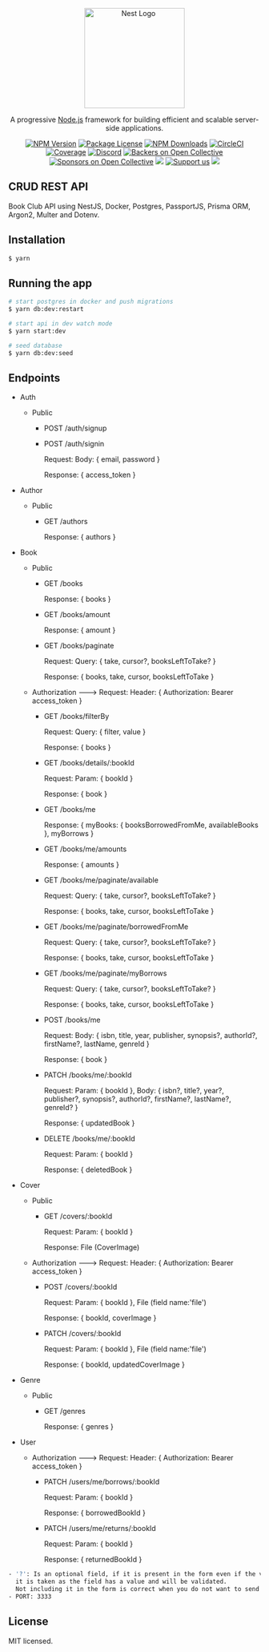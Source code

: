 <p align="center">
  <a href="http://nestjs.com/" target="blank"><img src="https://nestjs.com/img/logo-small.svg" width="200" alt="Nest Logo" /></a>
</p>

[circleci-image]: https://img.shields.io/circleci/build/github/nestjs/nest/master?token=abc123def456
[circleci-url]: https://circleci.com/gh/nestjs/nest

  <p align="center">A progressive <a href="http://nodejs.org" target="_blank">Node.js</a> framework for building efficient and scalable server-side applications.</p>
    <p align="center">
<a href="https://www.npmjs.com/~nestjscore" target="_blank"><img src="https://img.shields.io/npm/v/@nestjs/core.svg" alt="NPM Version" /></a>
<a href="https://www.npmjs.com/~nestjscore" target="_blank"><img src="https://img.shields.io/npm/l/@nestjs/core.svg" alt="Package License" /></a>
<a href="https://www.npmjs.com/~nestjscore" target="_blank"><img src="https://img.shields.io/npm/dm/@nestjs/common.svg" alt="NPM Downloads" /></a>
<a href="https://circleci.com/gh/nestjs/nest" target="_blank"><img src="https://img.shields.io/circleci/build/github/nestjs/nest/master" alt="CircleCI" /></a>
<a href="https://coveralls.io/github/nestjs/nest?branch=master" target="_blank"><img src="https://coveralls.io/repos/github/nestjs/nest/badge.svg?branch=master#9" alt="Coverage" /></a>
<a href="https://discord.gg/G7Qnnhy" target="_blank"><img src="https://img.shields.io/badge/discord-online-brightgreen.svg" alt="Discord"/></a>
<a href="https://opencollective.com/nest#backer" target="_blank"><img src="https://opencollective.com/nest/backers/badge.svg" alt="Backers on Open Collective" /></a>
<a href="https://opencollective.com/nest#sponsor" target="_blank"><img src="https://opencollective.com/nest/sponsors/badge.svg" alt="Sponsors on Open Collective" /></a>
  <a href="https://paypal.me/kamilmysliwiec" target="_blank"><img src="https://img.shields.io/badge/Donate-PayPal-ff3f59.svg"/></a>
    <a href="https://opencollective.com/nest#sponsor"  target="_blank"><img src="https://img.shields.io/badge/Support%20us-Open%20Collective-41B883.svg" alt="Support us"></a>
  <a href="https://twitter.com/nestframework" target="_blank"><img src="https://img.shields.io/twitter/follow/nestframework.svg?style=social&label=Follow"></a>
</p>
  <!--[![Backers on Open Collective](https://opencollective.com/nest/backers/badge.svg)](https://opencollective.com/nest#backer)
  [![Sponsors on Open Collective](https://opencollective.com/nest/sponsors/badge.svg)](https://opencollective.com/nest#sponsor)-->

## CRUD REST API

Book Club API using NestJS, Docker, Postgres, PassportJS, Prisma ORM, Argon2, Multer and Dotenv.

## Installation

```bash
$ yarn
```

## Running the app

```bash
# start postgres in docker and push migrations
$ yarn db:dev:restart

# start api in dev watch mode
$ yarn start:dev

# seed database
$ yarn db:dev:seed
```

## Endpoints

- Auth

  - Public
  
    - POST /auth/signup

    - POST /auth/signin
    
      Request: Body: { email, password }
      
      Response: { access_token }

- Author

  - Public
  
    - GET /authors
    
      Response: { authors }

- Book

  - Public
  
    - GET /books
    
      Response: { books }

    - GET /books/amount 
    
      Response: { amount }

    - GET /books/paginate
    
      Request: Query: { take, cursor?, booksLeftToTake? }
      
      Response: { books, take, cursor, booksLeftToTake }

  - Authorization ---> Request: Header: { Authorization: Bearer access_token }

    - GET /books/filterBy
    
      Request: Query: { filter, value }
      
      Response: { books }

    - GET /books/details/:bookId
    
      Request: Param: { bookId }
      
      Response: { book }

    - GET /books/me
    
      Response: { myBooks: { booksBorrowedFromMe, availableBooks }, myBorrows }

    - GET /books/me/amounts
    
      Response: { amounts }

    - GET /books/me/paginate/available
    
      Request: Query: { take, cursor?, booksLeftToTake? }
      
      Response: { books, take, cursor, booksLeftToTake }

    - GET /books/me/paginate/borrowedFromMe
    
      Request: Query: { take, cursor?, booksLeftToTake? }
      
      Response: { books, take, cursor, booksLeftToTake }

    - GET /books/me/paginate/myBorrows
    
      Request: Query: { take, cursor?, booksLeftToTake? }
      
      Response: { books, take, cursor, booksLeftToTake }

    - POST /books/me
    
      Request: Body: { isbn, title, year, publisher, synopsis?, authorId?, firstName?, lastName, genreId }
      
      Response: { book }

    - PATCH /books/me/:bookId
    
      Request: Param: { bookId }, Body: { isbn?, title?, year?, publisher?, synopsis?, authorId?, firstName?, lastName?, genreId? }
      
      Response: { updatedBook }

    - DELETE /books/me/:bookId
    
      Request: Param: { bookId }
      
      Response: { deletedBook }

- Cover

  - Public

    - GET /covers/:bookId
    
      Request: Param: { bookId }
      
      Response: File (CoverImage)

  - Authorization ---> Request: Header: { Authorization: Bearer access_token }

    - POST /covers/:bookId
    
      Request: Param: { bookId }, File (field name:'file')
      
      Response: { bookId, coverImage }

    - PATCH /covers/:bookId
    
      Request: Param: { bookId }, File (field name:'file')
      
      Response: { bookId, updatedCoverImage }

- Genre

  - Public

    - GET /genres
    
      Response: { genres }

- User

  - Authorization ---> Request: Header: { Authorization: Bearer access_token }

    - PATCH /users/me/borrows/:bookId
    
      Request: Param: { bookId }
      
      Response: { borrowedBookId }

    - PATCH /users/me/returns/:bookId
    
      Request: Param: { bookId }
      
      Response: { returnedBookId }

```bash
- '?': Is an optional field, if it is present in the form even if the value is null or '' 
  it is taken as the field has a value and will be validated.
  Not including it in the form is correct when you do not want to send the data
- PORT: 3333
```

## License

MIT licensed.
